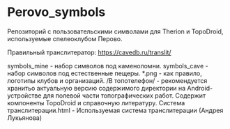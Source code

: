 # Perovo_symbols
Репозиторий с пользовательскими символами для Therion и TopoDroid, используемые спелеоклубом Перово.

Правильный транслитератор: https://cavedb.ru/translit/

symbols_mine - набор символов под каменоломни.
symbols_cave - набор символов под естественные пещеры.
*.png - как правило, логотипы клубов и организаций.
/В топотелефон/ - рекомендуется хранитьо актуальную версию содержимого директории на Android-устройстве для полевой части топографических работ. Содержит компоненты TopoDroid и справочную литературу.
Система транслитерации.html - Используемая система транслитерации (Андрея Лукьянова)
